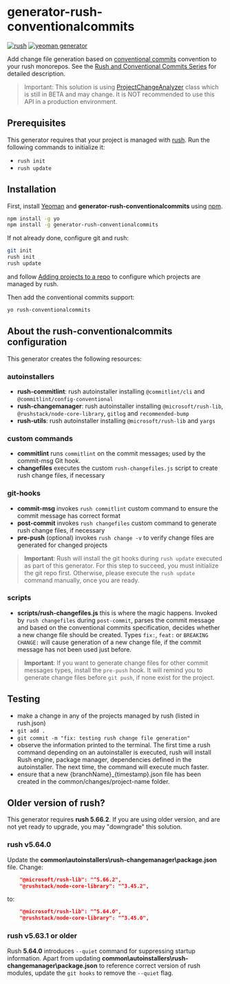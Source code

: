 # generator-rush-conventionalcommits

[![rush](https://img.shields.io/badge/rush-5.66.2-brightgreen)](https://rushjs.io/)
[![yeoman generator](https://img.shields.io/badge/yeoman--generator-5.6.1-brightgreen)](https://yeoman.io/generators/)

Add change file generation based on [conventional commits](https://conventionalcommits.org/) convention to your rush monorepos.
See the [Rush and Conventional Commits Series](https://dev.to/kkazala/series/17133) for detailed description.

>Important: This solution is using [ProjectChangeAnalyzer](https://api.rushstack.io/pages/rush-lib.projectchangeanalyzer/) class which is still in BETA and may change. It is NOT recommended to use this API in a production environment.

## Prerequisites

This generator requires that your project is managed with [rush](https://rushjs.io/pages/maintainer/setup_new_repo).
Run the following commands to initialize it:

- `rush init`
- `rush update`

## Installation

First, install [Yeoman](http://yeoman.io) and **generator-rush-conventionalcommits** using [npm](https://www.npmjs.com/).

```bash
npm install -g yo
npm install -g generator-rush-conventionalcommits
```

If not already done, configure git and rush:

```bash
git init
rush init
rush update
```

and follow [Adding projects to a repo](https://rushjs.io/pages/maintainer/add_to_repo/) to configure which projects are managed by rush.

Then add the conventional commits support:

```bash
yo rush-conventionalcommits
```

## About the rush-conventionalcommits configuration

This generator creates the following resources:

### autoinstallers

- **rush-commitlint**: rush autoinstaller installing `@commitlint/cli` and `@commitlint/config-conventional`
- **rush-changemanager**: rush autoinstaller installing `@microsoft/rush-lib`, `@rushstack/node-core-library`, `gitlog` and `recommended-bump`
- **rush-utils**: rush autoinstaller installing  `@microsoft/rush-lib` and `yargs`

### custom commands

- **commitlint** runs `commitlint` on the commit messages; used by the commit-msg Git hook.
- **changefiles** executes the custom `rush-changefiles.js` script to create rush change files, if necessary

### git-hooks

- **commit-msg** invokes `rush commitlint` custom command to ensure the commit message has correct format
- **post-commit** invokes `rush changefiles` custom command to generate rush change files, if necessary
- **pre-push** (optional) invokes `rush change -v` to verify change files are generated for changed projects

> **Important**: Rush will install the git hooks during `rush update` executed as part of this generator. For this step to succeed, you must initialize the git repo first. Otherwise, please execute the `rush update` command manually, once you are ready.

### scripts

- **scripts/rush-changefiles.js** this is where the magic happens. Invoked by `rush changefiles` during `post-commit`, parses the commit message and based on the conventional commits specification, decides whether a new change file should be created.
Types `fix:`, `feat:` or `BREAKING CHANGE:` will cause generation of a new change file, if the commit message has not been used just before.

> **Important**: If you want to generate change files for other commit messages types, install the `pre-push` hook. It will remind you to generate change files before `git push`, if none exist for the project.

## Testing

- make a change in any of the projects managed by rush (listed in rush.json)
- `git add .`
- `git commit -m "fix: testing rush change file generation"`
- observe the information printed to the terminal. The first time a rush command depending on an autoinstaller is executed, rush will install Rush engine, package manager, dependencies defined in the autoinstaller. The next time, the command will execute much faster.
- ensure that a new {branchName}_{timestamp}.json file has been created in the common/changes/project-name folder.

## Older version of rush?

This generator requires **rush 5.66.2**.
If you are using older version, and are not yet ready to upgrade, you may "downgrade" this solution.

### rush v5.64.0

Update the **common\autoinstallers\rush-changemanager\package.json** file. Change:

```json
    "@microsoft/rush-lib": "^5.66.2",
    "@rushstack/node-core-library": "^3.45.2",
```

to:

```json
    "@microsoft/rush-lib": "^5.64.0",
    "@rushstack/node-core-library": "^3.45.0",
```

### rush v5.63.1 or older

Rush **5.64.0** introduces `--quiet` command for suppressing startup information.
Apart from updating **common\autoinstallers\rush-changemanager\package.json** to reference correct version of rush modules, update the `git hooks` to remove the `--quiet` flag.
